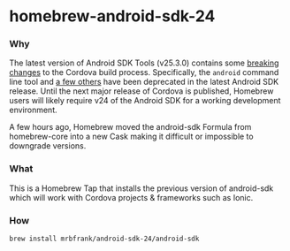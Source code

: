 # homebrew-android-sdk-24

### Why
The latest version of Android SDK Tools (v25.3.0) contains some [breaking changes](https://issues.apache.org/jira/browse/CB-12544) to the Cordova build process. Specifically, the ```android``` command line tool and [a few others](https://developer.android.com/studio/releases/sdk-tools.html) have been deprecated in the latest Android SDK release. Until the next major release of Cordova is published, Homebrew users will likely require v24 of the Android SDK for a working development environment.

A few hours ago, Homebrew moved the android-sdk Formula from homebrew-core into a new Cask making it difficult or impossible to downgrade versions.

### What
This is a Homebrew Tap that installs the previous version of android-sdk which will work with Cordova projects & frameworks such as Ionic.

### How
```
brew install mrbfrank/android-sdk-24/android-sdk
```
